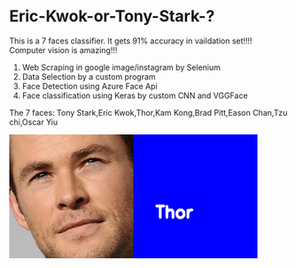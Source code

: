 # Eric-Kwok-or-Tony-Stark-?
This is a 7 faces classifier. It gets 91% accuracy in vaildation set!!!! Computer vision is amazing!!! 

1. Web Scraping in google image/instagram by Selenium 
2. Data Selection by a custom program
3. Face Detection using Azure Face Api
4. Face classification using Keras by custom CNN and VGGFace

The 7 faces:
Tony Stark,Eric Kwok,Thor,Kam Kong,Brad Pitt,Eason Chan,Tzu chi,Oscar Yiu

![Alt Text](https://github.com/15077693d/Eric-Kwok-or-Tony-Stark/blob/master/read_me.gif?raw=true)
